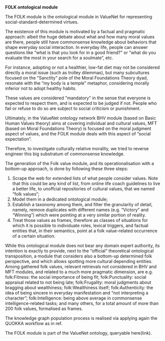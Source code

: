 

**FOLK ontological module**



The FOLK module is the ontological module in ValueNet for representing social-standard-determined virtues.

The existence of this module is motivated by a factual and pragmatic approach: albeit the huge debate about what and how many moral values are there, people still have commonsense knowledge about behaviors that shape everyday social interaction.
In everyday life, people can answer questions like “what is that you look for in a good friend?” or “what do you evaluate the most in your search for a soulmate”, etc. 

For instance, adopting or not a healthier, low-fat diet may not be considered directly a moral issue (such as trolley dilemmas), but many subcultures focused on the "Sanctity" pole of the Moral Foundations Theory dyad, resonate with the “my body is a temple” metaphor, considering morally inferior not to adopt healthy habits. 

These values are considered "mandatory" in the sense that everyone is expected to respect them, and is expected to be judged if not. 
People who fail or refuse to do so are subject to social criticism or punishment. 



Ultimately, in the ValueNet ontology network BHV module (based on Basic Human Values theory) aims at covering individual and cultural values, MFT (based on Moral Foundations Theory) is focused on the moral judgment aspect of values, and the FOLK module deals with this aspect of “social expectation”.

Therefore, to investigate culturally relative morality, we tried to reverse engineer this big substratum of commonsense knowledge.

The generation of the Folk value module, and its operationalisation with a bottom-up approach, is done by following these three steps:
1. Scrape the web for extended lists of what people consider values. Note that this could be any kind of list, from online life coach guidelines to live a better life, to unoffcial repositories of cultural values, that we named “folk values”;
2. Model them in a dedicated ontological module;
3. Establish a taxonomy among them, and filter the granularity of detail, namely, remove duplicates with different names (e.g. “Victory” and “Winning”) which were pointing at a very similar portion of reality.
4. Treat those values as frames, therefore as classes of situations for which it is possible to individuate roles, lexical triggers, and factual entities that, in their semantics, point at a folk value-related occurrence of a certain situation.

While this ontological module does not bear any domain expert authority, its intention is exactly to provide, next to the “official” theoretical ontological transposition, a module that considers also a bottom-up determined folk perspective, and which allows spotting more cultural depending entities. Among gathered folk values, relevant retrievals not considered in BHV and MFT modules, and related to a much more pragmatic dimension, are e.g. folk:Fitness: the social importance of being fit; folk:Punctuality: social appraisal related to not being late; folk:Frugality: moral judgments about bragging about wealthiness; folk:Wealthiness itself; folk:Authenticity: the idea of being sincere in everyday manifestation and “not interpreting a character”; folk:Intelligence: being above average in commonsense intelligence-related tasks; and many others, for a total amount of more than 200 folk values, formalised as frames.


The knowledge graph population process is realised via applying again the QUOKKA workflow as in ref.

The FOLK module is part of the ValueNet ontology, queryable here(link).
